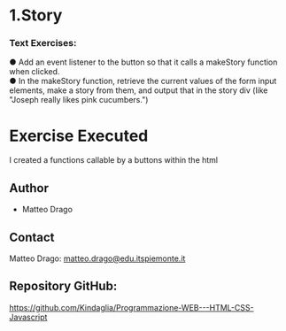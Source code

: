 # 1.Story

### Text Exercises:

● Add an event listener to the button so that it calls a makeStory function
when clicked.  
● In the makeStory function, retrieve the current values of the form input
elements, make a story from them, and output that in the story div (like
"Joseph really likes pink cucumbers.")

# Exercise Executed

I created a functions callable by a buttons within the html

## Author

- Matteo Drago

## Contact

Matteo Drago: matteo.drago@edu.itspiemonte.it

## Repository GitHub:

https://github.com/Kindaglia/Programmazione-WEB---HTML-CSS-Javascript
